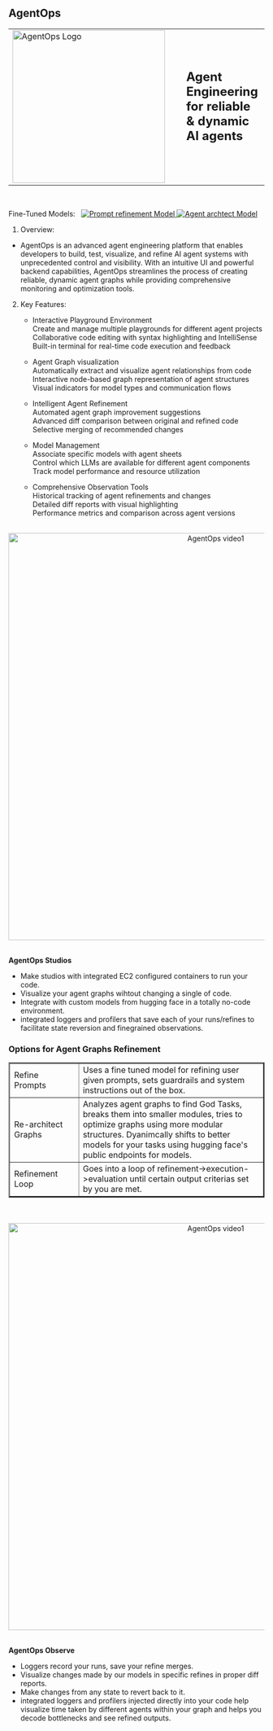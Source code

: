 ## AgentOps

<div align="center">
  <table border="0" cellspacing="0" cellpadding="0">
    <tr>
      <td style="padding-right: 30px;">
        <img src="main\public\agentops-logo.gif" alt="AgentOps Logo" width="300"/>
      </td>
      <td style="vertical-align: middle; font-size: 24px; font-weight: bold;">
        Agent Engineering for reliable & dynamic AI agents
      </td>
    </tr>
  </table>
</div>
<br/>
<div>
 <p>
   <span>Fine-Tuned Models:&nbsp;&nbsp;</span>
    <a href="https://huggingface.co/VidyutCx/mistral-prompttune">
      <img src="https://img.shields.io/badge/🤗_Model-Mistral_prompttune-blue?style=flat-square" alt="Prompt refinement Model">
    </a>
    <a href="https://huggingface.co/VidyutCx/deepseek-agentarchitect">
      <img src="https://img.shields.io/badge/🤗_Model-Deepseek_Agentarchitect-green?style=flat-square" alt="Agent archtect Model">
    </a>
  </p>
</div>


1. Overview:<br/>
- AgentOps is an advanced agent engineering platform that enables developers to build, test, visualize, and refine AI agent systems with unprecedented control and visibility. With an intuitive UI and powerful backend capabilities, AgentOps streamlines the process of creating reliable, dynamic agent graphs while providing comprehensive monitoring and optimization tools.

2. Key Features:
   - Interactive Playground Environment<br/>
    Create and manage multiple playgrounds for different agent projects<br/>
    Collaborative code editing with syntax highlighting and IntelliSense<br/>
    Built-in terminal for real-time code execution and feedback<br/>

    - Agent Graph visualization<br/>
    Automatically extract and visualize agent relationships from code<br/>
    Interactive node-based graph representation of agent structures<br/>
    Visual indicators for model types and communication flows<br/>
    
    - Intelligent Agent Refinement<br/>
    Automated agent graph improvement suggestions<br/>
    Advanced diff comparison between original and refined code<br/>
    Selective merging of recommended changes<br/>
    
    - Model Management<br/>
    Associate specific models with agent sheets<br/>
    Control which LLMs are available for different agent components<br/>
    Track model performance and resource utilization<br/>
    
    - Comprehensive Observation Tools<br/>
    Historical tracking of agent refinements and changes<br/>
    Detailed diff reports with visual highlighting<br/>
    Performance metrics and comparison across agent versions<br/>

<br/>
<div align="center">
    <img src="main\public\vid1.gif" alt="AgentOps video1" width="800"/>
</div>
<br/>

**AgentOps Studios**

- Make studios with integrated EC2 configured containers to run your code.<br/>
- Visualize your agent graphs wihtout changing a single of code.
- Integrate with custom models from hugging face in a totally no-code environment.
- integrated loggers and profilers that save each of your runs/refines to facilitate state reversion and finegrained observations. 

<div>
<h3>Options for Agent Graphs Refinement</h3>
  <table border="2" cellspacing="0" cellpadding="0">
    <tr>
      <td style="padding-right: 30px;">
      Refine Prompts
      </td>
      <td style="vertical-align: middle;">
       Uses a fine tuned model for refining user given prompts, sets guardrails and system instructions out of the box.
      </td>
    </tr>
    <tr>
      <td style="padding-right: 30px;">
      Re-architect Graphs
      </td>
      <td style="vertical-align: middle;">
       Analyzes agent graphs to find God Tasks, breaks them into smaller modules, tries to optimize graphs using more modular structures. Dyanimcally shifts to better models for your tasks using hugging face's public endpoints for models.
      </td>
    </tr>
    <tr>
      <td style="padding-right: 30px;">
      Refinement Loop
      </td>
      <td style="vertical-align: middle;">
       Goes into a loop of refinement->execution->evaluation until certain output criterias set by you are met.
      </td>
    </tr>
  </table>
</div>
<br/>
<div>

<br/>
<div align="center">
    <img src="main\public\vid2.gif" alt="AgentOps video1" width="800"/>
</div>
<br/>

**AgentOps Observe**

- Loggers record your runs, save your refine merges.<br/>
- Visualize changes made by our models in specific refines in proper diff reports.
- Make changes from any state to revert back to it.
- integrated loggers and profilers injected directly into your code help visualize time taken by different agents within your graph and helps you decode bottlenecks and see refined outputs. 
